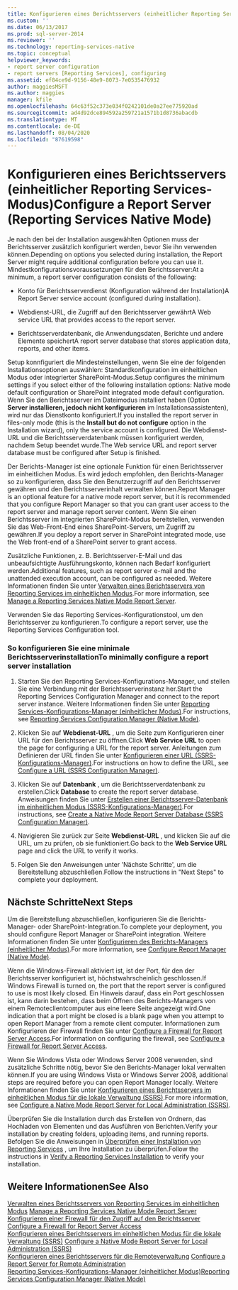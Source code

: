 ```yaml
---
title: Konfigurieren eines Berichtsservers (einheitlicher Reporting Services-Modus) | Microsoft-Dokumentation
ms.custom: ''
ms.date: 06/13/2017
ms.prod: sql-server-2014
ms.reviewer: ''
ms.technology: reporting-services-native
ms.topic: conceptual
helpviewer_keywords:
- report server configuration
- report servers [Reporting Services], configuring
ms.assetid: ef84ce9d-9156-48e9-8073-7e0535476932
author: maggiesMSFT
ms.author: maggies
manager: kfile
ms.openlocfilehash: 64c63f52c373e034f0242101de0a27ee775920ad
ms.sourcegitcommit: ad4d92dce894592a259721a1571b1d8736abacdb
ms.translationtype: MT
ms.contentlocale: de-DE
ms.lasthandoff: 08/04/2020
ms.locfileid: "87619598"
---
```

# <a name="configure-a-report-server-reporting-services-native-mode"></a><span data-ttu-id="926b2-102">Konfigurieren eines Berichtsservers (einheitlicher Reporting Services-Modus)</span><span class="sxs-lookup"><span data-stu-id="926b2-102">Configure a Report Server (Reporting Services Native Mode)</span></span>
  <span data-ttu-id="926b2-103">Je nach den bei der Installation ausgewählten Optionen muss der Berichtsserver zusätzlich konfiguriert werden, bevor Sie ihn verwenden können.</span><span class="sxs-lookup"><span data-stu-id="926b2-103">Depending on options you selected during installation, the Report Server might require additional configuration before you can use it.</span></span> <span data-ttu-id="926b2-104">Mindestkonfigurationsvoraussetzungen für den Berichtsserver:</span><span class="sxs-lookup"><span data-stu-id="926b2-104">At a minimum, a report server configuration consists of the following:</span></span>  
  
-   <span data-ttu-id="926b2-105">Konto für Berichtsserverdienst (Konfiguration während der Installation)</span><span class="sxs-lookup"><span data-stu-id="926b2-105">A Report Server service account (configured during installation).</span></span>  
  
-   <span data-ttu-id="926b2-106">Webdienst-URL, die Zugriff auf den Berichtsserver gewährt</span><span class="sxs-lookup"><span data-stu-id="926b2-106">A Web service URL that provides access to the report server.</span></span>  
  
-   <span data-ttu-id="926b2-107">Berichtsserverdatenbank, die Anwendungsdaten, Berichte und andere Elemente speichert</span><span class="sxs-lookup"><span data-stu-id="926b2-107">A report server database that stores application data, reports, and other items.</span></span>  
  
 <span data-ttu-id="926b2-108">Setup konnfiguriert die Mindesteinstellungen, wenn Sie eine der folgenden Installationsoptionen auswählen: Standardkonfiguration im einheitlichen Modus oder integrierter SharePoint-Modus.</span><span class="sxs-lookup"><span data-stu-id="926b2-108">Setup configures the minimum settings if you select either of the following installation options: Native mode default configuration or SharePoint integrated mode default configuration.</span></span> <span data-ttu-id="926b2-109">Wenn Sie den Berichtsserver im Dateimodus installiert haben (Option **Server installieren, jedoch nicht konfigurieren** im Installationsassistenten), wird nur das Dienstkonto konfiguriert.</span><span class="sxs-lookup"><span data-stu-id="926b2-109">If you installed the report server in files-only mode (this is the **Install but do not configure** option in the Installation wizard), only the service account is configured.</span></span> <span data-ttu-id="926b2-110">Die Webdienst-URL und die Berichtsserverdatenbank müssen konfiguriert werden, nachdem Setup beendet wurde.</span><span class="sxs-lookup"><span data-stu-id="926b2-110">The Web service URL and report server database must be configured after Setup is finished.</span></span>  
  
 <span data-ttu-id="926b2-111">Der Berichts-Manager ist eine optionale Funktion für einen Berichtsserver im einheitlichen Modus. Es wird jedoch empfohlen, den Berichts-Manager so zu konfigurieren, dass Sie den Benutzerzugriff auf den Berichtsserver gewähren und den Berichtsserverinhalt verwalten können.</span><span class="sxs-lookup"><span data-stu-id="926b2-111">Report Manager is an optional feature for a native mode report server, but it is recommended that you configure Report Manager so that you can grant user access to the report server and manage report server content.</span></span> <span data-ttu-id="926b2-112">Wenn Sie einen Berichtsserver im integrierten SharePoint-Modus bereitstellen, verwenden Sie das Web-Front-End eines SharePoint-Servers, um Zugriff zu gewähren.</span><span class="sxs-lookup"><span data-stu-id="926b2-112">If you deploy a report server in SharePoint integrated mode, use the Web front-end of a SharePoint server to grant access.</span></span>  
  
 <span data-ttu-id="926b2-113">Zusätzliche Funktionen, z. B. Berichtsserver-E-Mail und das unbeaufsichtigte Ausführungskonto, können nach Bedarf konfiguriert werden.</span><span class="sxs-lookup"><span data-stu-id="926b2-113">Additional features, such as report server e-mail and the unattended execution account, can be configured as needed.</span></span> <span data-ttu-id="926b2-114">Weitere Informationen finden Sie unter [Verwalten eines Berichtsservers von Reporting Services im einheitlichen Modus](manage-a-reporting-services-native-mode-report-server.md).</span><span class="sxs-lookup"><span data-stu-id="926b2-114">For more information, see [Manage a Reporting Services Native Mode Report Server](manage-a-reporting-services-native-mode-report-server.md).</span></span>  
  
 <span data-ttu-id="926b2-115">Verwenden Sie das Reporting Services-Konfigurationstool, um den Berichtsserver zu konfigurieren.</span><span class="sxs-lookup"><span data-stu-id="926b2-115">To configure a report server, use the Reporting Services Configuration tool.</span></span>  
  
### <a name="to-minimally-configure-a-report-server-installation"></a><span data-ttu-id="926b2-116">So konfigurieren Sie eine minimale Berichtsserverinstallation</span><span class="sxs-lookup"><span data-stu-id="926b2-116">To minimally configure a report server installation</span></span>  
  
1.  <span data-ttu-id="926b2-117">Starten Sie den Reporting Services-Konfigurations-Manager, und stellen Sie eine Verbindung mit der Berichtsserverinstanz her.</span><span class="sxs-lookup"><span data-stu-id="926b2-117">Start the Reporting Services Configuration Manager and connect to the report server instance.</span></span> <span data-ttu-id="926b2-118">Weitere Informationen finden Sie unter [Reporting Services-Konfigurations-Manager &#40;einheitlicher Modus&#41;](../../sql-server/install/reporting-services-configuration-manager-native-mode.md).</span><span class="sxs-lookup"><span data-stu-id="926b2-118">For instructions, see [Reporting Services Configuration Manager &#40;Native Mode&#41;](../../sql-server/install/reporting-services-configuration-manager-native-mode.md).</span></span>  
  
2.  <span data-ttu-id="926b2-119">Klicken Sie auf **Webdienst-URL** , um die Seite zum Konfigurieren einer URL für den Berichtsserver zu öffnen.</span><span class="sxs-lookup"><span data-stu-id="926b2-119">Click **Web Service URL** to open the page for configuring a URL for the report server.</span></span> <span data-ttu-id="926b2-120">Anleitungen zum Definieren der URL finden Sie unter [Konfigurieren einer URL (SSRS-Konfigurations-Manager)](../install-windows/configure-a-url-ssrs-configuration-manager.md).</span><span class="sxs-lookup"><span data-stu-id="926b2-120">For instructions on how to define the URL, see [Configure a URL  &#40;SSRS Configuration Manager&#41;](../install-windows/configure-a-url-ssrs-configuration-manager.md).</span></span>  
  
3.  <span data-ttu-id="926b2-121">Klicken Sie auf **Datenbank** , um die Berichtsserverdatenbank zu erstellen.</span><span class="sxs-lookup"><span data-stu-id="926b2-121">Click **Database** to create the report server database.</span></span> <span data-ttu-id="926b2-122">Anweisungen finden Sie unter [Erstellen einer Berichtsserver-Datenbank im einheitlichen Modus (SSRS-Konfigurations-Manager)](../install-windows/ssrs-report-server-create-a-native-mode-report-server-database.md).</span><span class="sxs-lookup"><span data-stu-id="926b2-122">For instructions, see [Create a Native Mode Report Server Database  &#40;SSRS Configuration Manager&#41;](../install-windows/ssrs-report-server-create-a-native-mode-report-server-database.md).</span></span>  
  
4.  <span data-ttu-id="926b2-123">Navigieren Sie zurück zur Seite **Webdienst-URL** , und klicken Sie auf die URL, um zu prüfen, ob sie funktioniert.</span><span class="sxs-lookup"><span data-stu-id="926b2-123">Go back to the **Web Service URL** page and click the URL to verify it works.</span></span>  
  
5.  <span data-ttu-id="926b2-124">Folgen Sie den Anweisungen unter 'Nächste Schritte', um die Bereitstellung abzuschließen.</span><span class="sxs-lookup"><span data-stu-id="926b2-124">Follow the instructions in "Next Steps" to complete your deployment.</span></span>  
  
## <a name="next-steps"></a><span data-ttu-id="926b2-125">Nächste Schritte</span><span class="sxs-lookup"><span data-stu-id="926b2-125">Next Steps</span></span>  
 <span data-ttu-id="926b2-126">Um die Bereitstellung abzuschließen, konfigurieren Sie die Berichts-Manager- oder SharePoint-Integration.</span><span class="sxs-lookup"><span data-stu-id="926b2-126">To complete your deployment, you should configure Report Manager or SharePoint integration.</span></span> <span data-ttu-id="926b2-127">Weitere Informationen finden Sie unter [Konfigurieren des Berichts-Managers &#40;einheitlicher Modus&#41;](configure-web-portal.md).</span><span class="sxs-lookup"><span data-stu-id="926b2-127">For more information, see [Configure Report Manager &#40;Native Mode&#41;](configure-web-portal.md).</span></span>  
  
 <span data-ttu-id="926b2-128">Wenn die Windows-Firewall aktiviert ist, ist der Port, für den der Berichtsserver konfiguriert ist, höchstwahrscheinlich geschlossen.</span><span class="sxs-lookup"><span data-stu-id="926b2-128">If Windows Firewall is turned on, the port that the report server is configured to use is most likely closed.</span></span> <span data-ttu-id="926b2-129">Ein Hinweis darauf, dass ein Port geschlossen ist, kann darin bestehen, dass beim Öffnen des Berichts-Managers von einem Remoteclientcomputer aus eine leere Seite angezeigt wird.</span><span class="sxs-lookup"><span data-stu-id="926b2-129">One indication that a port might be closed is a blank page when you attempt to open Report Manager from a remote client computer.</span></span> <span data-ttu-id="926b2-130">Informationen zum Konfigurieren der Firewall finden Sie unter [Configure a Firewall for Report Server Access](configure-a-firewall-for-report-server-access.md).</span><span class="sxs-lookup"><span data-stu-id="926b2-130">For information on configuring the firewall, see [Configure a Firewall for Report Server Access](configure-a-firewall-for-report-server-access.md).</span></span>  
  
 <span data-ttu-id="926b2-131">Wenn Sie Windows Vista oder Windows Server 2008 verwenden, sind zusätzliche Schritte nötig, bevor Sie den Berichts-Manager lokal verwalten können.</span><span class="sxs-lookup"><span data-stu-id="926b2-131">If you are using Windows Vista or Windows Server 2008, additional steps are required before you can open Report Manager locally.</span></span> <span data-ttu-id="926b2-132">Weitere Informationen finden Sie unter [Konfigurieren eines Berichtsservers im einheitlichen Modus für die lokale Verwaltung &#40;SSRS&#41;](configure-a-native-mode-report-server-for-local-administration-ssrs.md).</span><span class="sxs-lookup"><span data-stu-id="926b2-132">For more information, see [Configure a Native Mode Report Server for Local Administration &#40;SSRS&#41;](configure-a-native-mode-report-server-for-local-administration-ssrs.md).</span></span>  
  
 <span data-ttu-id="926b2-133">Überprüfen Sie die Installation durch das Erstellen von Ordnern, das Hochladen von Elementen und das Ausführen von Berichten.</span><span class="sxs-lookup"><span data-stu-id="926b2-133">Verify your installation by creating folders, uploading items, and running reports.</span></span> <span data-ttu-id="926b2-134">Befolgen Sie die Anweisungen in [Überprüfen einer Installation von Reporting Services](../install-windows/verify-a-reporting-services-installation.md) , um Ihre Installation zu überprüfen.</span><span class="sxs-lookup"><span data-stu-id="926b2-134">Follow the instructions in [Verify a Reporting Services Installation](../install-windows/verify-a-reporting-services-installation.md) to verify your installation.</span></span>  
  
## <a name="see-also"></a><span data-ttu-id="926b2-135">Weitere Informationen</span><span class="sxs-lookup"><span data-stu-id="926b2-135">See Also</span></span>  
 <span data-ttu-id="926b2-136">[Verwalten eines Berichtsservers von Reporting Services im einheitlichen Modus](manage-a-reporting-services-native-mode-report-server.md) </span><span class="sxs-lookup"><span data-stu-id="926b2-136">[Manage a Reporting Services Native Mode Report Server](manage-a-reporting-services-native-mode-report-server.md) </span></span>  
 <span data-ttu-id="926b2-137">[Konfigurieren einer Firewall für den Zugriff auf den Berichtsserver](configure-a-firewall-for-report-server-access.md) </span><span class="sxs-lookup"><span data-stu-id="926b2-137">[Configure a Firewall for Report Server Access](configure-a-firewall-for-report-server-access.md) </span></span>  
 <span data-ttu-id="926b2-138">[Konfigurieren eines Berichtsservers im einheitlichen Modus für die lokale Verwaltung (SSRS)](configure-a-native-mode-report-server-for-local-administration-ssrs.md) </span><span class="sxs-lookup"><span data-stu-id="926b2-138">[Configure a Native Mode Report Server for Local Administration &#40;SSRS&#41;](configure-a-native-mode-report-server-for-local-administration-ssrs.md) </span></span>  
 <span data-ttu-id="926b2-139">[Konfigurieren eines Berichtsservers für die Remoteverwaltung](configure-a-report-server-for-remote-administration.md) </span><span class="sxs-lookup"><span data-stu-id="926b2-139">[Configure a Report Server for Remote Administration](configure-a-report-server-for-remote-administration.md) </span></span>  
 [<span data-ttu-id="926b2-140">Reporting Services-Konfigurations-Manager &#40;einheitlicher Modus&#41;</span><span class="sxs-lookup"><span data-stu-id="926b2-140">Reporting Services Configuration Manager &#40;Native Mode&#41;</span></span>](../../sql-server/install/reporting-services-configuration-manager-native-mode.md)  
  
  

